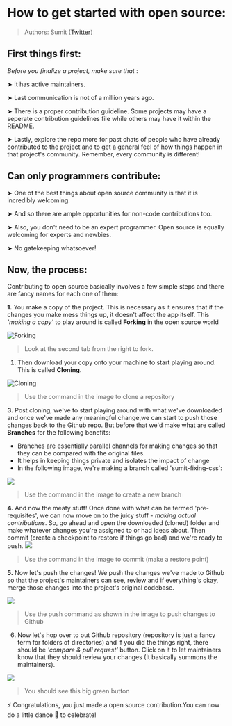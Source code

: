 # How to get started with open source:

> Authors: Sumit ([Twitter](https://twitter.com/sumitsaurabh927))

## First things first:

*Before you finalize a project, make sure that* :

➤ It has active maintainers.

➤ Last communication is not of a million years ago.

➤ There is a proper contribution guideline. Some projects may have a seperate contribution guidelines file while others may have it within the README.

➤ Lastly, explore the repo more for past chats of people who have already contributed to the project and to get a general feel of how things happen in that project's community. Remember, every community is different!

## Can only programmers contribute:

➤ One of the best things about open source community is that it is incredibly welcoming.

➤ And so there are ample opportunities for non-code contributions too.

➤ Also, you don't need to be an expert programmer. Open source is equally welcoming for experts and newbies.

➤ No gatekeeping whatsoever!

## Now, the process:

Contributing to open source basically involves a few simple steps and there are fancy names for each one of them:

**1.**  You make a copy of the project. This is necessary as it ensures that if the changes you make mess things up, it doesn't affect the app itself. This *'making a copy'* to play around is called **Forking** in the open source world

![Forking ](./assets/open-source-contributions/forkingExample.jpeg)
> Look at the second tab from the right to fork.

1. Then download your copy onto your machine to start playing around. This is called **Cloning**.

![Cloning](./assets/open-source-contributions/cloningCommand.jpeg)

> Use the command in the image to clone a repository

**3.** Post cloning, we've to start playing around with what we've downloaded and once we've made any meaningful change,we can start to push those changes back to the Github repo. But before that we'd make what are called **Branches** for the following benefits:

   - Branches are essentially parallel channels for making changes so that they can be compared with the original files.
   - It helps in keeping things private and isolates the impact of change
   - In the following image, we're making a branch called 'sumit-fixing-css':

![](./assets/open-source-contributions/branching.jpeg)

> Use the command in the image to create a new branch

**4.** And now the meaty stuff! Once done with what can be termed 'pre-requisites', we can now move on to the juicy stuff - *making actual contributions*. So, go ahead and open the downloaded (cloned) folder and make whatever changes you're assigned to or had ideas about. Then commit (create a checkpoint to restore if things go bad) and we're ready to push.
![](assets/commit.jpeg)
> Use the command in the image to commit (make a restore point)

**5.** Now let's push the changes! We push the changes we've made to Github so that the project's maintainers can see, review and if everything's okay, merge those changes into the project's original codebase.

![](assets/push.jpeg)
> Use the push command as shown in the image to push changes to Github

6. Now let's hop over to out Github repository (repository is just a fancy term for folders of directories) and if you did the things right, there should be *'compare & pull request'* button. Click on it to let maintainers know that they should review your changes (It basically summons the maintainers).

![](assets/create-a-pull-request.png)
> You should see this big green button


⚡ Congratulations, you just made a open source contribution.You can now do a little dance 🕺 to celebrate!
